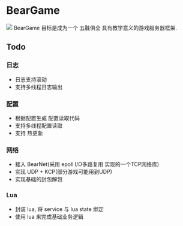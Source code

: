 # BearGame
<a href="https://github.com/Yu2erer/BearGame/actions?query=workflow%3Abuild"><img src="https://github.com/Yu2erer/BearGame/workflows/build/badge.svg?branch=master"></a>
BearGame 目标是成为一个 五脏俱全 具有教学意义的游戏服务器框架.

## Todo
### 日志
* 日志支持滚动
* 支持多线程日志输出
### 配置
* 根据配置生成 配置读取代码
* 支持多线程配置读取
* 支持 热更新
### 网络
* 接入 BearNet(采用 epoll I/O多路复用 实现的一个TCP网络库)
* 实现 UDP + KCP(部分游戏可能用到UDP)
* 实现基础的封包解包
### Lua
* 封装 lua, 将 service 与 lua state 绑定
* 使用 lua 来完成基础业务逻辑
